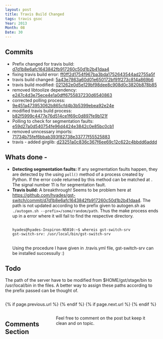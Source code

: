 ```yaml
---
layout: post
title: Travis Build Changed
tags: travis gsoc
Year: 2013
Month: 08
Date: 30
---
```

<h2>Commits</h2>
<p>
	<ul>
<li>Prefix changed for travis build: <a href="https://github.com/hyades/gst-switch/commit/d7d1b8e6afc1643842fb917260c50d1b2b41daa4">d7d1b8e6afc1643842fb917260c50d1b2b41daa4</a></li>
<li>fixing travis build error: <a href="https://github.com/hyades/gst-switch/commit/ff0ff2d1754f967ba3bda1752643544ad2755a5f">ff0ff2d1754f967ba3bda1752643544ad2755a5f</a></li>
<li>travis build changed: <a href="https://github.com/hyades/gst-switch/commit/5a43e7863a60d01e650172bf91f273c814a869b6">5a43e7863a60d01e650172bf91f273c814a869b6</a></li>
<li>travis build modified: <a href="https://github.com/hyades/gst-switch/commit/021262e0d5e129bf98dee8c908d0c3820b878b85">021262e0d5e129bf98dee8c908d0c3820b878b85</a></li>
<li>removed libtoolize dependency: <a href="https://github.com/hyades/gst-switch/commit/e247c4d3e75ece4e1a0dff6755837230d6540863">e247c4d3e75ece4e1a0dff6755837230d6540863</a></li>
<li>corrected polling process: <a href="https://github.com/hyades/gst-switch/commit/9e451a473953062b865cfd4b3b5399ebea92e24e">9e451a473953062b865cfd4b3b5399ebea92e24e</a></li>
<li>modified travis build process: <a href="https://github.com/hyades/gst-switch/commit/b82f5999c4477e76d514ce1f69c0d897fe9b121f">b82f5999c4477e76d514ce1f69c0d897fe9b121f</a></li>
<li>Polling to check for segmentation faults: <a href="https://github.com/hyades/gst-switch/commit/e59d27a0d540754fe96d4424e3842c0e85bc0cb1">e59d27a0d540754fe96d4424e3842c0e85bc0cb1</a></li>
<li>removed unncessary imports: <a href="https://github.com/hyades/gst-switch/commit/71734b75fef6bbab393f82738e33777f55525883">71734b75fef6bbab393f82738e33777f55525883</a></li>
<li>travis - added girglib: <a href="https://github.com/hyades/gst-switch/commit/d23251a0c836c367f6ee69c12c622c4bbdd6addd">d23251a0c836c367f6ee69c12c622c4bbdd6addd</a></li>
</ul>

</p>

<h2>Whats done - </h2>
<p>
	<ul>
		<li><b>Detecting segmentation faults: </b> If any segmentation faults happen, they are detected by the using <code>poll()</code> method of a process created by Python. If the error code returned by this method can be matched at <a href="http://unixhelp.ed.ac.uk/CGI/man-cgi?signal+7"></a>. The signal number 11 is for segmentation fault.</li>
		<li><b>Travis build:</b> A breakthrough! Seems to be problem here at <a href="https://github.com/hyades/gst-switch/commit/d7d1b8e6afc1643842fb917260c50d1b2b41daa4">https://github.com/hyades/gst-switch/commit/d7d1b8e6afc1643842fb917260c50d1b2b41daa4</a>. The path is not updated according to the prefix given to autogen.sh as <code>./autogen.sh --prefix=/some/random/path</code>. Thus the make process ends up in a error where it will fail to find the respective directory.
		<pre>
			<code>
hyades@hyades-Inspiron-N5010:~$ whereis gst-switch-srv
gst-switch-srv: /usr/local/bin/gst-switch-srv</code>
		</pre>
		Using the procedure I have given in .travis.yml file, gst-switch-srv can be installed successully :) 
	</ul>
</p>
<h2>Todo
</h2>
<p>The path of the server have to be modified from $HOME/gst/stage/bin to /usr/local/bin in the files. A better way to assign these paths according to the prefix passed can be thought of.</p>

<div class="row">	
	<div class="span9 column">
			<p class="pull-right">{% if page.previous.url %} <a href="{{page.previous.url}}" title="Previous Post: {{page.previous.title}}"><i class="icon-chevron-left"></i></a> 	{% endif %}   {% if page.next.url %} 	<a href="{{page.next.url}}" title="Next Post: {{page.next.title}}"><i class="icon-chevron-right"></i></a> 	{% endif %} </p>  
	</div>

</div>

<div class="row">	
    <div class="span9 columns">    
		<h2>Comments Section</h2>
	    <p>Feel free to comment on the post but keep it clean and on topic.</p>	
		<div id="disqus_thread"></div>
		<script type="text/javascript">
			/* * * CONFIGURATION VARIABLES: EDIT BEFORE PASTING INTO YOUR WEBPAGE * * */
			var disqus_shortname = 'aayushahuja'; // required: replace example with your forum shortname
			
			
			/* * * DON'T EDIT BELOW THIS LINE * * */
			(function() {
				var dsq = document.createElement('script'); dsq.type = 'text/javascript'; dsq.async = true;
				dsq.src = 'http://' + disqus_shortname + '.disqus.com/embed.js';
				(document.getElementsByTagName('head')[0] || document.getElementsByTagName('body')[0]).appendChild(dsq);
			})();
		</script>
		<noscript>Please enable JavaScript to view the <a href="http://disqus.com/?ref_noscript">comments powered by Disqus.</a></noscript>
		<a href="http://disqus.com" class="dsq-brlink">blog comments powered by <span class="logo-disqus">Disqus</span></a>
	</div>
</div>

<!-- Twitter -->
<script>!function(d,s,id){var js,fjs=d.getElementsByTagName(s)[0];if(!d.getElementById(id)){js=d.createElement(s);js.id=id;js.src="//platform.twitter.com/widgets.js";fjs.parentNode.insertBefore(js,fjs);}}(document,"script","twitter-wjs");</script>

<!-- Google + -->
<script type="text/javascript">
  (function() {
    var po = document.createElement('script'); po.type = 'text/javascript'; po.async = true;
    po.src = 'https://apis.google.com/js/plusone.js';
    var s = document.getElementsByTagName('script')[0]; s.parentNode.insertBefore(po, s);
  })();
</script>
<!-- Written by hyades -->

